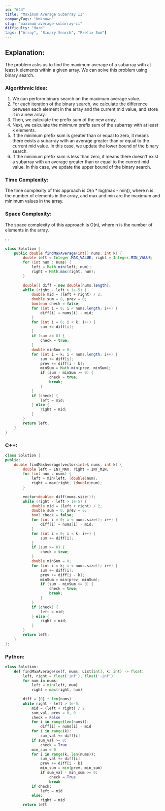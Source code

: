 ```yaml
---
id: "644"
title: "Maximum Average Subarray II"
companyTags: "Unknown"
slug: "maximum-average-subarray-ii"
difficulty: "Hard"
tags: ["Array", "Binary Search", "Prefix Sum"]
---
```


## Explanation:

The problem asks us to find the maximum average of a subarray with at least k elements within a given array. We can solve this problem using binary search.

### Algorithmic Idea:
1. We can perform binary search on the maximum average value.
2. For each iteration of the binary search, we calculate the difference between each element in the array and the current mid value, and store it in a new array.
3. Then, we calculate the prefix sum of the new array.
4. Next, we calculate the minimum prefix sum of the subarray with at least k elements.
5. If the minimum prefix sum is greater than or equal to zero, it means there exists a subarray with an average greater than or equal to the current mid value. In this case, we update the lower bound of the binary search.
6. If the minimum prefix sum is less than zero, it means there doesn't exist a subarray with an average greater than or equal to the current mid value. In this case, we update the upper bound of the binary search.

### Time Complexity:
The time complexity of this approach is O(n * log(max - min)), where n is the number of elements in the array, and max and min are the maximum and minimum values in the array.

### Space Complexity:
The space complexity of this approach is O(n), where n is the number of elements in the array.

:
:
```java
class Solution {
    public double findMaxAverage(int[] nums, int k) {
        double left = Integer.MAX_VALUE, right = Integer.MIN_VALUE;
        for (int num : nums) {
            left = Math.min(left, num);
            right = Math.max(right, num);
        }
        
        double[] diff = new double[nums.length];
        while (right - left > 1e-5) {
            double mid = (left + right) / 2;
            double sum = 0, prev = 0;
            boolean check = false;
            for (int i = 0; i < nums.length; i++) {
                diff[i] = nums[i] - mid;
            }
            for (int i = 0; i < k; i++) {
                sum += diff[i];
            }
            if (sum >= 0) {
                check = true;
            }
            double minSum = 0;
            for (int i = k; i < nums.length; i++) {
                sum += diff[i];
                prev += diff[i - k];
                minSum = Math.min(prev, minSum);
                if (sum - minSum >= 0) {
                    check = true;
                    break;
                }
            }
            if (check) {
                left = mid;
            } else {
                right = mid;
            }
        }
        return left;
    }
}
```

### C++:
```cpp
class Solution {
public:
    double findMaxAverage(vector<int>& nums, int k) {
        double left = INT_MAX, right = INT_MIN;
        for (int num : nums) {
            left = min(left, (double)num);
            right = max(right, (double)num);
        }
        
        vector<double> diff(nums.size());
        while (right - left > 1e-5) {
            double mid = (left + right) / 2;
            double sum = 0, prev = 0;
            bool check = false;
            for (int i = 0; i < nums.size(); i++) {
                diff[i] = nums[i] - mid;
            }
            for (int i = 0; i < k; i++) {
                sum += diff[i];
            }
            if (sum >= 0) {
                check = true;
            }
            double minSum = 0;
            for (int i = k; i < nums.size(); i++) {
                sum += diff[i];
                prev += diff[i - k];
                minSum = min(prev, minSum);
                if (sum - minSum >= 0) {
                    check = true;
                    break;
                }
            }
            if (check) {
                left = mid;
            } else {
                right = mid;
            }
        }
        return left;
    }
};
```

### Python:
```python
class Solution:
    def findMaxAverage(self, nums: List[int], k: int) -> float:
        left, right = float('inf'), float('-inf')
        for num in nums:
            left = min(left, num)
            right = max(right, num)
        
        diff = [0] * len(nums)
        while right - left > 1e-5:
            mid = (left + right) / 2
            sum_val, prev = 0, 0
            check = False
            for i in range(len(nums)):
                diff[i] = nums[i] - mid
            for i in range(k):
                sum_val += diff[i]
            if sum_val >= 0:
                check = True
            min_sum = 0
            for i in range(k, len(nums)):
                sum_val += diff[i]
                prev += diff[i - k]
                min_sum = min(prev, min_sum)
                if sum_val - min_sum >= 0:
                    check = True
                    break
            if check:
                left = mid
            else:
                right = mid
        return left
```